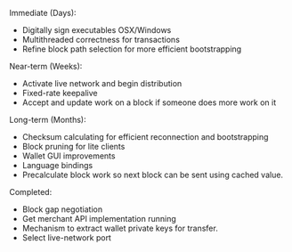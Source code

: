 Immediate (Days):
* Digitally sign executables OSX/Windows
* Multithreaded correctness for transactions
* Refine block path selection for more efficient bootstrapping

Near-term (Weeks):
* Activate live network and begin distribution
* Fixed-rate keepalive
* Accept and update work on a block if someone does more work on it    

Long-term (Months):
* Checksum calculating for efficient reconnection and bootstrapping
* Block pruning for lite clients
* Wallet GUI improvements
* Language bindings
* Precalculate block work so next block can be sent using cached value.

Completed:
* Block gap negotiation  
* Get merchant API implementation running
* Mechanism to extract wallet private keys for transfer.
* Select live-network port
